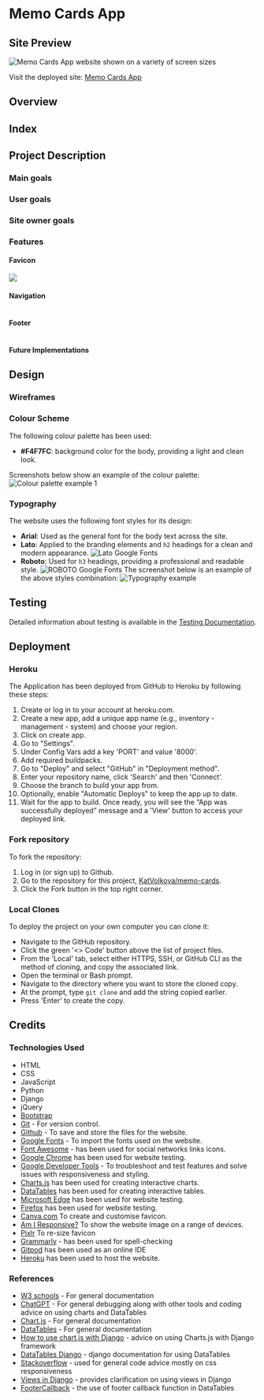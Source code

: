 # Memo Cards App
## Site Preview
![Memo Cards App website shown on a variety of screen sizes](documentation/site_overview.png)

Visit the deployed site: [Memo Cards App](https://inventory-mgmt-app-1aceae60ebf8.herokuapp.com/)


## Overview

## Index


## Project Description

### Main goals


### User goals

### Site owner goals


### Features

#### Favicon


![](documentation/features/favicon.png)

#### Navigation

![]()


#### Footer

![]()



#### Future Implementations


## Design

### Wireframes

### Colour Scheme
The following colour palette has been used:
- **#F4F7FC**: background color for the body, providing a light and clean look.


Screenshots below show an example of the colour palette:
![Colour palette example 1]()


### Typography
The website uses the following font styles for its design:
- **Arial**: Used as the general font for the body text across the site.
- **Lato**: Applied to the branding elements and `h2` headings for a clean and modern appearance.
![Lato Google Fonts]()
- **Roboto**: Used for `h3` headings, providing a professional and readable style.
![ROBOTO Google Fonts]()
The screenshot below is an example of the above styles combination:
![Typography example]()

## Testing

Detailed information about testing is available in the [Testing Documentation](TESTING.md).

## Deployment

### Heroku

The Application has been deployed from GitHub to Heroku by following these steps:

1. Create or log in to your account at heroku.com.
2. Create a new app, add a unique app name (e.g., inventory - management - system) and choose your region.
3. Click on create app.
4. Go to "Settings".
5. Under Config Vars add a key 'PORT' and value '8000'.
6. Add required buildpacks.
7. Go to "Deploy" and select "GitHub" in "Deployment method".
8. Enter your repository name, click 'Search' and then 'Connect'.
9. Choose the branch to build your app from.
10. Optionally, enable "Automatic Deploys" to keep the app up to date.
11. Wait for the app to build. Once ready, you will see the “App was successfully deployed” message and a 'View' button to access your deployed link.


### Fork repository

To fork the repository:

1. Log in (or sign up) to Github.
2. Go to the repository for this project, [KatVolkova/memo-cards](https://github.com/KatVolkova/inventory-management-system).
3. Click the Fork button in the top right corner.


### Local Clones

To deploy the project on your own computer you can clone it:

- Navigate to the GitHub repository.
- Click the green '<> Code' button above the list of project files.
- From the 'Local' tab, select either HTTPS, SSH, or GitHub CLI as the method of cloning, and copy the associated link.
- Open the terminal or Bash prompt.
- Navigate to the directory where you want to store the cloned copy.
- At the prompt, type `git clone` and add the string copied earlier.
- Press 'Enter' to create the copy.


## Credits 
### Technologies Used

- HTML
- CSS
- JavaScript
- Python
- Django
- jQuery
- [Bootstrap](https://getbootstrap.com/)
- [Git](https://git-scm.com/) - For version control.
- [Github](https://github.com/) - To save and store the files for the website.
- [Google Fonts](https://fonts.google.com/) - To import the fonts used on the website.
- [Font Awesome](https://fontawesome.com/) - has been used for social networks links icons.
- [Google Chrome](https://www.google.co.uk/chrome/) has been used for website testing.
- [Google Developer Tools](https://developers.google.com/web/tools) - To troubleshoot and test features and solve issues with responsiveness and styling.
- [Charts.js](https://www.chartjs.org/) has been used for creating interactive charts.
- [DataTables](https://datatables.net/) has been used for creating interactive tables.
- [Microsoft Edge](https://www.microsoft.com/en-gb/edge/) has been used for website testing.
- [Firefox](https://www.mozilla.org/en-GB/firefox/new/) has been used for website testing.
- [Canva.com](https://canva.com/) To create and customise favicon.
- [Am I Responsive?](http://ami.responsivedesign.is/) To show the website image on a range of devices.
- [Pixlr](https://pixlr.com/) To re-size favicon
- [Grammarly](https://app.grammarly.com/) - has been used for spell-checking
- [Gitpod](https://gitpod.io/) has been used as an online IDE
- [Heroku](https://www.heroku.com//) has been used to host the website.


### References

- [W3 schools](https://www.w3schools.com/) - For general documentation
- [ChatGPT](https://openai.com/index/chatgpt/) - For general debugging along with other tools and coding advice on using charts and DataTables
- [Chart.js](https://www.chartjs.org/docs/latest/) - For general documentation
- [DataTables](https://datatables.net/manual/) - For general documentation
- [How to use chart.js with Django](https://simpleisbetterthancomplex.com/tutorial/2020/01/19/how-to-use-chart-js-with-django.html) - advice on using Charts.js with Django framework
- [DataTables Django](https://docs.djangoproject.com/en/5.1/ref/databases/) - django documentation for using DataTables
- [Stackoverflow](https://stackoverflow.com/) - used for general code advice mostly on css responsiveness 
- [Views in Django](https://www.geeksforgeeks.org/views-in-django-python/) - provides clarification on using  views in Django
- [FooterCallback](https://datatables.net/examples/advanced_init/footer_callback.html) - the use of footer callback function in DataTables